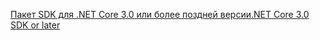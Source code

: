 [<span data-ttu-id="a7674-101">Пакет SDK для .NET Core 3.0 или более поздней версии</span><span class="sxs-lookup"><span data-stu-id="a7674-101">.NET Core 3.0 SDK or later</span></span>](https://dotnet.microsoft.com/download/dotnet-core/3.0)
